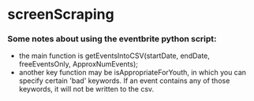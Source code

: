 # screenScraping

### Some notes about using the eventbrite python script:
  * the main function is getEventsIntoCSV(startDate, endDate, freeEventsOnly, ApproxNumEvents);
  * another key function may be isAppropriateForYouth, in which you can specify certain 'bad' keywords. If an event contains any of those keywords, it will not be written to the csv.  
